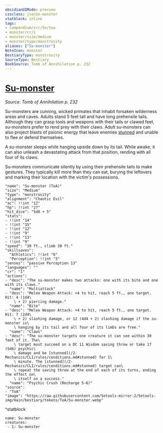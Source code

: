 ```yaml
---
obsidianUIMode: preview
cssclass: json5e-monster
statblock: inline
tags:
- compendium/src/5e/toa
- monster/cr/1
- monster/size/medium
- monster/type/monstrosity
aliases: ["Su-monster"]
NoteIcon: monster
BestiaryType: monstrosity
SourceType: Bestiary
BookSource: Tomb of Annihilation p. 232
---
```

# [Su-monster](2-Mechanics\CLI\bestiary\monstrosity/su-monster-toa.md)
*Source: Tomb of Annihilation p. 232*  

Su-monsters are cunning, wicked primates that inhabit forsaken wilderness areas and caves. Adults stand 5 feet tall and have long prehensile tails. Although they can grasp tools and weapons with their tails or clawed feet, su-monsters prefer to rend prey with their claws. Adult su-monsters can also project blasts of psionic energy that leave enemies [stunned](/2-Mechanics/CLI/rules/conditions.md#stunned) and unable to flee or defend themselves.

A su-monster sleeps while hanging upside down by its tail. While awake, it can also unleash a devastating attack from that position, rending with all four of its claws.

Su-monsters communicate silently by using their prehensile tails to make gestures. They typically kill more than they can eat, burying the leftovers and marking their location with the victim's possessions.

```statblock
"name": "Su-monster (ToA)"
"size": "Medium"
"type": "monstrosity"
"alignment": "Chaotic Evil"
"ac": !!int "12"
"hp": !!int "27"
"hit_dice": "5d8 + 5"
"stats":
- !!int "14"
- !!int "15"
- !!int "12"
- !!int "9"
- !!int "13"
- !!int "9"
"speed": "30 ft., climb 30 ft."
"skillsaves":
  "Athletics": !!int "6"
  "Perception": !!int "3"
"senses": "passive Perception 13"
"languages": ""
"cr": "1"
"actions":
- "desc": "The su-monster makes two attacks: one with its bite and one with its claws."
  "name": "Multiattack"
- "desc": "Melee Weapon Attack: +4 to hit, reach 5 ft., one target. Hit: 4 (1d4\
    \ + 2) piercing damage."
  "name": "Bite"
- "desc": "Melee Weapon Attack: +4 to hit, reach 5 ft., one target. Hit: 7 (2d4\
    \ + 2) slashing damage, or 12 (4d4 + 2) slashing damage if the su-monster is\
    \ hanging by its tail and all four of its limbs are free."
  "name": "Claws"
- "desc": "The su-monster targets one creature it can see within 30 feet of it. The\
    \ target must succeed on a DC 11 Wisdom saving throw or take 17 (5d6) psychic\
    \ damage and be [stunned](/2-Mechanics/CLI/rules/conditions.md#stunned) for 1\
    \ minute. The [stunned](/2-Mechanics/CLI/rules/conditions.md#stunned) target can\
    \ repeat the saving throw at the end of each of its turns, ending the effect on\
    \ itself on a success."
  "name": "Psychic Crush (Recharge 5-6)"
"source":
- "ToA"
"image": "https://raw.githubusercontent.com/5etools-mirror-2/5etools-img/main/bestiary/tokens/ToA/Su-monster.webp"
```
^statblock

```encounter-table
name: Su-monster
creatures:
 - 1: Su-monster
```